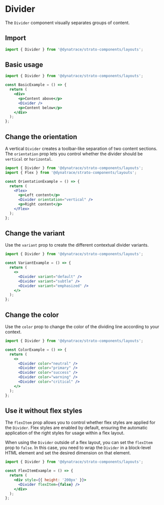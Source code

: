 # Divider

The `Divider` component visually separates groups of content.

## Import

```jsx
import { Divider } from '@dynatrace/strato-components/layouts';
```

## Basic usage

```jsx
import { Divider } from '@dynatrace/strato-components/layouts';

const BasicExample = () => {
  return (
    <div>
      <p>Content above</p>
      <Divider />
      <p>Content below</p>
    </div>
  );
};
```

## Change the orientation

A vertical `Divider` creates a toolbar-like separation of two content sections. The `orientation` prop lets you control whether the divider should be `vertical` or `horizontal`.

```jsx
import { Divider } from '@dynatrace/strato-components/layouts';
import { Flex } from '@dynatrace/strato-components/layouts';

const OrientationExample = () => {
  return (
    <Flex>
      <p>Left content</p>
      <Divider orientation="vertical" />
      <p>Right content</p>
    </Flex>
  );
};
```

## Change the variant

Use the `variant` prop to create the different contextual divider variants.

```jsx
import { Divider } from '@dynatrace/strato-components/layouts';

const VariantExample = () => {
  return (
    <>
      <Divider variant="default" />
      <Divider variant="subtle" />
      <Divider variant="emphasized" />
    </>
  );
};
```

## Change the color

Use the `color` prop to change the color of the dividing line according to your context.

```jsx
import { Divider } from '@dynatrace/strato-components/layouts';

const ColorExample = () => {
  return (
    <>
      <Divider color="neutral" />
      <Divider color="primary" />
      <Divider color="success" />
      <Divider color="warning" />
      <Divider color="critical" />
    </>
  );
};
```

## Use it without flex styles

The `flexItem` prop allows you to control whether flex styles are applied for the `Divider`. Flex styles are enabled by default, ensuring the automatic application of the right styles for usage within a flex layout.

When using the `Divider` outside of a flex layout, you can set the `flexItem` prop to `false`. In this case, you need to wrap the `Divider` in a block-level HTML element and set the desired dimension on that element.

```jsx
import { Divider } from '@dynatrace/strato-components/layouts';

const FlexItemExample = () => {
  return (
    <div style={{ height: '200px' }}>
      <Divider flexItem={false} />
    </div>
  );
};
``` 